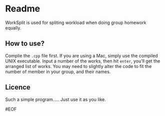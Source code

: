 # Readme
WorkSplit is used for spliting workload when doing group homework equally.

## How to use?
Complie the `.cpp` file first. If you are using a Mac, simply use the compiled UNIX executable. Input a number of the works, then hit `enter`, you'll get the arranged list of works.
You may need to slightly alter the code to fit the number of member in your group, and their names.

## Licence
Such a simple program..... Just use it as you like.

\#EOF